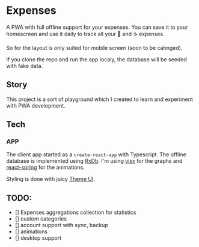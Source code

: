 # Expenses

A PWA with full offline support for your expenses.
You can save it to your homescreen and use it daily to track all your :beer:  and
:coffee: expenses.

So for the layout is only suited for mobile screen (soon to be cahnged).

If you clone the repo and run the app localy, the database will be seeded with
fake data.  

## Story

This project is a sort of playground which I created to learn and experiment 
with PWA development.


## Tech

### APP
The client app  started as a `create-react-app` with Typescript.
The offline database is implemented using [RxDb](https://rxdb.info/). 
I'm using [visx](https://airbnb.io/visx) for the graphs and
[react-spring](https://www.react-spring.io/) for the animations.

Styling is done with juicy [Theme UI](https://https://theme-ui.com/).


## TODO:

- [] Expenses aggregations collection for statistics
- [] custom categories
- [] account support with sync, backup
- [] animations
- [] desktop support 
